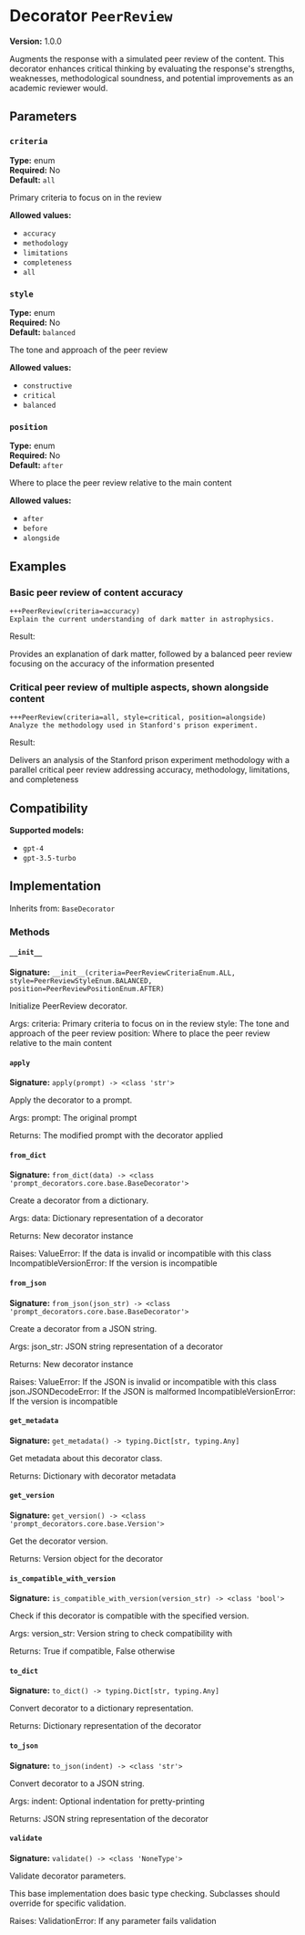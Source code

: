 # Decorator `PeerReview`

**Version:** 1.0.0

Augments the response with a simulated peer review of the content. This decorator enhances critical thinking by evaluating the response's strengths, weaknesses, methodological soundness, and potential improvements as an academic reviewer would.

## Parameters

### `criteria`

**Type:** enum  
**Required:** No  
**Default:** `all`  

Primary criteria to focus on in the review

**Allowed values:**

- `accuracy`
- `methodology`
- `limitations`
- `completeness`
- `all`

### `style`

**Type:** enum  
**Required:** No  
**Default:** `balanced`  

The tone and approach of the peer review

**Allowed values:**

- `constructive`
- `critical`
- `balanced`

### `position`

**Type:** enum  
**Required:** No  
**Default:** `after`  

Where to place the peer review relative to the main content

**Allowed values:**

- `after`
- `before`
- `alongside`

## Examples

### Basic peer review of content accuracy

```
+++PeerReview(criteria=accuracy)
Explain the current understanding of dark matter in astrophysics.
```

Result:

Provides an explanation of dark matter, followed by a balanced peer review focusing on the accuracy of the information presented

### Critical peer review of multiple aspects, shown alongside content

```
+++PeerReview(criteria=all, style=critical, position=alongside)
Analyze the methodology used in Stanford's prison experiment.
```

Result:

Delivers an analysis of the Stanford prison experiment methodology with a parallel critical peer review addressing accuracy, methodology, limitations, and completeness

## Compatibility

**Supported models:**

- `gpt-4`
- `gpt-3.5-turbo`

## Implementation

Inherits from: `BaseDecorator`

### Methods

#### `__init__`

**Signature:** `__init__(criteria=PeerReviewCriteriaEnum.ALL, style=PeerReviewStyleEnum.BALANCED, position=PeerReviewPositionEnum.AFTER)`

Initialize PeerReview decorator.

Args:
    criteria: Primary criteria to focus on in the review
    style: The tone and approach of the peer review
    position: Where to place the peer review relative to the main content

#### `apply`

**Signature:** `apply(prompt) -> <class 'str'>`

Apply the decorator to a prompt.

Args:
    prompt: The original prompt
    
Returns:
    The modified prompt with the decorator applied

#### `from_dict`

**Signature:** `from_dict(data) -> <class 'prompt_decorators.core.base.BaseDecorator'>`

Create a decorator from a dictionary.

Args:
    data: Dictionary representation of a decorator
    
Returns:
    New decorator instance
    
Raises:
    ValueError: If the data is invalid or incompatible with this class
    IncompatibleVersionError: If the version is incompatible

#### `from_json`

**Signature:** `from_json(json_str) -> <class 'prompt_decorators.core.base.BaseDecorator'>`

Create a decorator from a JSON string.

Args:
    json_str: JSON string representation of a decorator
    
Returns:
    New decorator instance
    
Raises:
    ValueError: If the JSON is invalid or incompatible with this class
    json.JSONDecodeError: If the JSON is malformed
    IncompatibleVersionError: If the version is incompatible

#### `get_metadata`

**Signature:** `get_metadata() -> typing.Dict[str, typing.Any]`

Get metadata about this decorator class.

Returns:
    Dictionary with decorator metadata

#### `get_version`

**Signature:** `get_version() -> <class 'prompt_decorators.core.base.Version'>`

Get the decorator version.

Returns:
    Version object for the decorator

#### `is_compatible_with_version`

**Signature:** `is_compatible_with_version(version_str) -> <class 'bool'>`

Check if this decorator is compatible with the specified version.

Args:
    version_str: Version string to check compatibility with
    
Returns:
    True if compatible, False otherwise

#### `to_dict`

**Signature:** `to_dict() -> typing.Dict[str, typing.Any]`

Convert decorator to a dictionary representation.

Returns:
    Dictionary representation of the decorator

#### `to_json`

**Signature:** `to_json(indent) -> <class 'str'>`

Convert decorator to a JSON string.

Args:
    indent: Optional indentation for pretty-printing
    
Returns:
    JSON string representation of the decorator

#### `validate`

**Signature:** `validate() -> <class 'NoneType'>`

Validate decorator parameters.

This base implementation does basic type checking.
Subclasses should override for specific validation.

Raises:
    ValidationError: If any parameter fails validation

